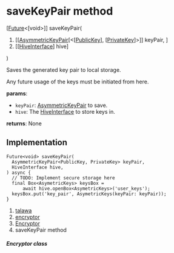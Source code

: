 
<div>

# saveKeyPair method

</div>


[[Future](https://api.flutter.dev/flutter/dart-core/Future-class.html)\<[void\>]]
saveKeyPair(

1.  [[[AsymmetricKeyPair](https://pub.dev/documentation/pointycastle/3.9.1/pointycastle/AsymmetricKeyPair-class.html)[\<[[PublicKey](https://pub.dev/documentation/pointycastle/3.9.1/pointycastle/PublicKey-class.html)],
    [[PrivateKey](https://pub.dev/documentation/pointycastle/3.9.1/pointycastle/PrivateKey-class.html)]\>]]
    keyPair, ]
2.  [[[HiveInterface](https://pub.dev/documentation/hive/2.2.3/hive/HiveInterface-class.html)]
    hive]

)



Saves the generated key pair to local storage.

Any future usage of the keys must be initiated from here.

**params**:

-   `keyPair`:
    [AsymmetricKeyPair](https://pub.dev/documentation/pointycastle/3.9.1/pointycastle/AsymmetricKeyPair-class.html)
    to save.
-   `hive`: The
    [HiveInterface](https://pub.dev/documentation/hive/2.2.3/hive/HiveInterface-class.html)
    to store keys in.

**returns**: None



## Implementation

``` language-dart
Future<void> saveKeyPair(
  AsymmetricKeyPair<PublicKey, PrivateKey> keyPair,
  HiveInterface hive,
) async {
  // TODO: Implement secure storage here
  final Box<AsymetricKeys> keysBox =
      await hive.openBox<AsymetricKeys>('user_keys');
  keysBox.put('key_pair', AsymetricKeys(keyPair: keyPair));
}
```







1.  [talawa](../../index.html)
2.  [encryptor](../../utils_encryptor/)
3.  [Encryptor](../../utils_encryptor/Encryptor-class.html)
4.  saveKeyPair method

##### Encryptor class







